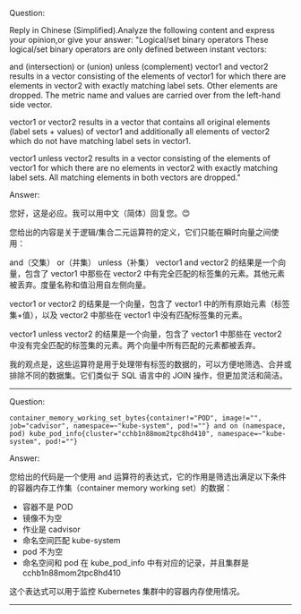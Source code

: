 Question:

Reply in Chinese (Simplified).Analyze the following content and express your opinion,or give your answer:
"Logical/set binary operators
These logical/set binary operators are only defined between instant vectors:

and (intersection)
or (union)
unless (complement)
vector1 and vector2 results in a vector consisting of the elements of vector1 for which there are elements in vector2 with exactly matching label sets. Other elements are dropped. The metric name and values are carried over from the left-hand side vector.

vector1 or vector2 results in a vector that contains all original elements (label sets + values) of vector1 and additionally all elements of vector2 which do not have matching label sets in vector1.

vector1 unless vector2 results in a vector consisting of the elements of vector1 for which there are no elements in vector2 with exactly matching label sets. All matching elements in both vectors are dropped."

Answer:

您好，这是必应。我可以用中文（简体）回复您。😊

您给出的内容是关于逻辑/集合二元运算符的定义，它们只能在瞬时向量之间使用：

and（交集）
or（并集）
unless（补集）
vector1 and vector2 的结果是一个向量，包含了 vector1 中那些在 vector2 中有完全匹配的标签集的元素。其他元素被丢弃。度量名称和值沿用自左侧向量。

vector1 or vector2 的结果是一个向量，包含了 vector1 中的所有原始元素（标签集+值），以及 vector2 中那些在 vector1 中没有匹配标签集的元素。

vector1 unless vector2 的结果是一个向量，包含了 vector1 中那些在 vector2 中没有完全匹配的标签集的元素。两个向量中所有匹配的元素都被丢弃。

我的观点是，这些运算符是用于处理带有标签的数据的，可以方便地筛选、合并或排除不同的数据集。它们类似于 SQL 语言中的 JOIN 操作，但更加灵活和简洁。


<hr/>

Question:

```
container_memory_working_set_bytes{container!="POD", image!="", job="cadvisor", namespace=~"kube-system", pod!=""} and on (namespace, pod) kube_pod_info{cluster="cchb1n88mom2tpc8hd410", namespace=~"kube-system", pod!=""}
```

Answer:

您给出的代码是一个使用 and 运算符的表达式，它的作用是筛选出满足以下条件的容器内存工作集（container memory working set）的数据：

- 容器不是 POD
- 镜像不为空
- 作业是 cadvisor
- 命名空间匹配 kube-system
- pod 不为空
- 命名空间和 pod 在 kube_pod_info 中有对应的记录，并且集群是 cchb1n88mom2tpc8hd410

这个表达式可以用于监控 Kubernetes 集群中的容器内存使用情况。


<hr/>

